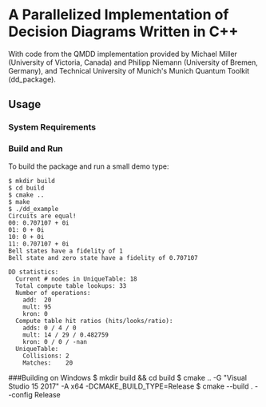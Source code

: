# A Parallelized Implementation of Decision Diagrams Written in C++

With code from the QMDD implementation provided by Michael Miller (University of Victoria, Canada)
and Philipp Niemann (University of Bremen, Germany), and Technical University of Munich's Munich Quantum Toolkit (dd_package).

## Usage

### System Requirements

  
### Build and Run 

To build the package and run a small demo type:
```
$ mkdir build
$ cd build 
$ cmake ..
$ make
$ ./dd_example
Circuits are equal!
00: 0.707107 + 0i
01: 0 + 0i
10: 0 + 0i
11: 0.707107 + 0i
Bell states have a fidelity of 1
Bell state and zero state have a fidelity of 0.707107

DD statistics:
  Current # nodes in UniqueTable: 18
  Total compute table lookups: 33
  Number of operations:
    add:  20
    mult: 95
    kron: 0
  Compute table hit ratios (hits/looks/ratio):
    adds: 0 / 4 / 0
    mult: 14 / 29 / 0.482759
    kron: 0 / 0 / -nan
  UniqueTable:
    Collisions: 2
    Matches:    20
```

###Building on Windows
$ mkdir build && cd build
$ cmake .. -G "Visual Studio 15 2017" -A x64 -DCMAKE_BUILD_TYPE=Release
$ cmake --build . --config Release
#
